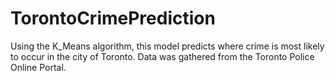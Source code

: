 # TorontoCrimePrediction
Using the K_Means algorithm, this model predicts where crime is most likely to occur in the city of Toronto. Data was gathered from the Toronto Police Online Portal.
